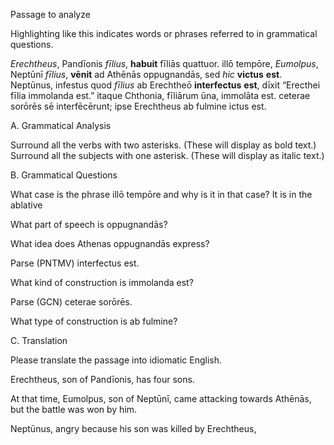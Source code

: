 Passage to analyze

Highlighting like this indicates words or phrases referred to in grammatical questions.

*Erechtheus*, Pandīonis *fīlius*, **habuit** fīliās quattuor. illō tempōre, *Eumolpus*, Neptūnī *fīlius*, **vēnit** ad Athēnās oppugnandās, sed *hic* **victus** **est**. 
Neptūnus, infestus quod *fīlius* ab Erechtheō **interfectus** **est**, dīxit “Erecthei fīlia immolanda est.” 
itaque Chthonia, fīliārum ūna, immolāta est. ceterae sorōrēs sē interfēcērunt; ipse Erechtheus ab fulmine ictus est.

A. Grammatical Analysis

Surround all the verbs with two asterisks. (These will display as bold text.) Surround all the subjects with one asterisk. (These will display as italic text.)

B. Grammatical Questions

What case is the phrase illō tempōre and why is it in that case? It is in the ablative

What part of speech is oppugnandās?

What idea does Athenas oppugnandās express?

Parse (PNTMV) interfectus est.

What kind of construction is immolanda est?

Parse (GCN) ceterae sorōrēs.

What type of construction is ab fulmine?


C. Translation

Please translate the passage into idiomatic English.

Erechtheus, son of Pandīonis, has four sons.

At that time, Eumolpus, son of Neptūnī, came attacking towards Athēnās, but the battle was won by him.

Neptūnus, angry because his son was killed by Erechtheus,
